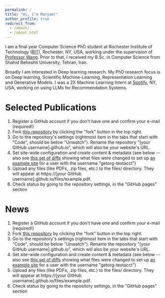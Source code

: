 ```yaml
---
permalink: /
title: "Hi, I'm Maryam!"
author_profile: true
redirect_from: 
  - /about/
  - /about.html
---
```


I am a final year Computer Science PhD student at Rochester Institute of Technology ([RIT](https://www.rit.edu/computing/study/computing-and-information-sciences-phd)), Rochester, NY, USA, working under the supervision of [Professor Wang](https://www.rit.edu/cblwang/). Prior to that, I received my B.Sc. in Computer Science from Shahid Beheshti University, Tehran, Iran.

Broadly I am interested in Deep learning research. My PhD research focus is on Deep learning, Scientific Machine-Learning, Representation Learning and Generative Models. I was a 2X Machine Learning Intern at [Spotify](https://www.lifeatspotify.com/being-here), NY, USA, working on using LLMs for Recommendation Systems. 


Selected Publications
======
1. Register a GitHub account if you don't have one and confirm your e-mail (required!)
1. Fork [this repository](https://github.com/academicpages/academicpages.github.io) by clicking the "fork" button in the top right. 
1. Go to the repository's settings (rightmost item in the tabs that start with "Code", should be below "Unwatch"). Rename the repository "[your GitHub username].github.io", which will also be your website's URL.
1. Set site-wide configuration and create content & metadata (see below -- also see [this set of diffs](http://archive.is/3TPas) showing what files were changed to set up [an example site](https://getorg-testacct.github.io) for a user with the username "getorg-testacct")
1. Upload any files (like PDFs, .zip files, etc.) to the files/ directory. They will appear at https://[your GitHub username].github.io/files/example.pdf.  
1. Check status by going to the repository settings, in the "GitHub pages" section


News
======
1. Register a GitHub account if you don't have one and confirm your e-mail (required!)
1. Fork [this repository](https://github.com/academicpages/academicpages.github.io) by clicking the "fork" button in the top right. 
1. Go to the repository's settings (rightmost item in the tabs that start with "Code", should be below "Unwatch"). Rename the repository "[your GitHub username].github.io", which will also be your website's URL.
1. Set site-wide configuration and create content & metadata (see below -- also see [this set of diffs](http://archive.is/3TPas) showing what files were changed to set up [an example site](https://getorg-testacct.github.io) for a user with the username "getorg-testacct")
1. Upload any files (like PDFs, .zip files, etc.) to the files/ directory. They will appear at https://[your GitHub username].github.io/files/example.pdf.  
1. Check status by going to the repository settings, in the "GitHub pages" section

